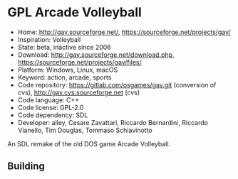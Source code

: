 # GPL Arcade Volleyball

- Home: http://gav.sourceforge.net/, https://sourceforge.net/projects/gav/
- Inspiration: Volleyball
- State: beta, inactive since 2006
- Download: http://gav.sourceforge.net/download.php, https://sourceforge.net/projects/gav/files/
- Platform: Windows, Linux, macOS
- Keyword: action, arcade, sports
- Code repository: https://gitlab.com/osgames/gav.git (conversion of cvs), http://gav.cvs.sourceforge.net (cvs)
- Code language: C++
- Code license: GPL-2.0
- Code dependency: SDL
- Developer: alley, Cesare Zavattari, Riccardo Bernardini, Riccardo Vianello, Tim Douglas, Tommaso Schiavinotto

An SDL remake of the old DOS game Arcade Volleyball.

## Building
